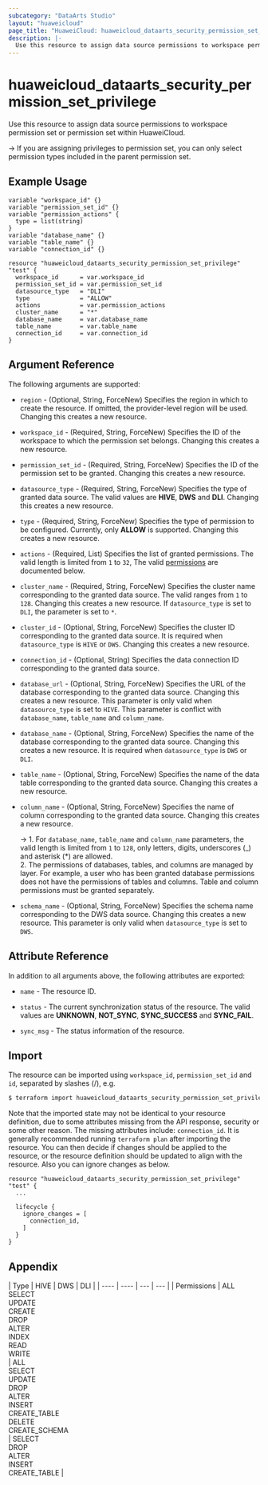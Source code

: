 ```yaml
---
subcategory: "DataArts Studio"
layout: "huaweicloud"
page_title: "HuaweiCloud: huaweicloud_dataarts_security_permission_set_privilege"
description: |-
  Use this resource to assign data source permissions to workspace permission set or permission set within HuaweiCloud.
---
```


# huaweicloud_dataarts_security_permission_set_privilege

Use this resource to assign data source permissions to workspace permission set or permission set within HuaweiCloud.

-> If you are assigning privileges to permission set, you can only select permission types included in the parent
   permission set.

## Example Usage

```hcl
variable "workspace_id" {}
variable "permission_set_id" {}
variable "permission_actions" {
  type = list(string)
}
variable "database_name" {}
variable "table_name" {}
variable "connection_id" {}

resource "huaweicloud_dataarts_security_permission_set_privilege" "test" {
  workspace_id      = var.workspace_id
  permission_set_id = var.permission_set_id
  datasource_type   = "DLI"
  type              = "ALLOW"
  actions           = var.permission_actions
  cluster_name      = "*"
  database_name     = var.database_name
  table_name        = var.table_name
  connection_id     = var.connection_id
}
```

## Argument Reference

The following arguments are supported:

* `region` - (Optional, String, ForceNew) Specifies the region in which to create the resource.
  If omitted, the provider-level region will be used.
  Changing this creates a new resource.

* `workspace_id` - (Required, String, ForceNew) Specifies the ID of the workspace to which the permission set belongs.
  Changing this creates a new resource.

* `permission_set_id` - (Required, String, ForceNew) Specifies the ID of the permission set to be granted.
  Changing this creates a new resource.

* `datasource_type` - (Required, String, ForceNew) Specifies the type of granted data source.
  The valid values are **HIVE**, **DWS** and **DLI**.
  Changing this creates a new resource.
  
* `type` - (Required, String, ForceNew) Specifies the type of permission to be configured.
  Currently, only **ALLOW** is supported.
  Changing this creates a new resource.

* `actions` - (Required, List) Specifies the list of granted permissions. The valid length is limited from `1` to `32`,
  The valid [permissions](#permissions_for_permission_set) are documented below.

* `cluster_name` - (Required, String, ForceNew) Specifies the cluster name corresponding to the granted data source.
  The valid ranges from `1` to `128`.
  Changing this creates a new resource.
  If `datasource_type` is set to `DLI`, the parameter is set to `*`.

* `cluster_id` - (Optional, String, ForceNew) Specifies the cluster ID corresponding to the granted data source.
  It is required when `datasource_type` is `HIVE` or `DWS`.
  Changing this creates a new resource.

* `connection_id` - (Optional, String) Specifies the data connection ID corresponding to the granted data source.

* `database_url` - (Optional, String, ForceNew) Specifies the URL of the database corresponding to the granted data source.
  Changing this creates a new resource.
  This parameter is only valid when `datasource_type` is set to `HIVE`.
  This parameter is conflict with `database_name`, `table_name` and `column_name`.

* `database_name` - (Optional, String, ForceNew) Specifies the name of the database corresponding to the granted data source.
  Changing this creates a new resource.
  It is required when `datasource_type` is `DWS` or `DLI`.

* `table_name` - (Optional, String, ForceNew) Specifies the name of the data table corresponding to the granted data source.
  Changing this creates a new resource.

* `column_name` - (Optional, String, ForceNew) Specifies the name of column corresponding to the granted data source.
  Changing this creates a new resource.

  -> 1. For `database_name`, `table_name` and `column_name` parameters, the valid length is limited from `1` to `128`,
     only letters, digits, underscores (_) and asterisk (*) are allowed.<br/>2. The permissions of databases, tables,
     and columns are managed by layer.
     For example, a user who has been granted database permissions does not have the permissions of tables and columns.
     Table and column permissions must be granted separately.
  
* `schema_name` - (Optional, String, ForceNew) Specifies the schema name corresponding to the DWS data source.
  Changing this creates a new resource.
  This parameter is only valid when `datasource_type` is set to `DWS`.

## Attribute Reference

In addition to all arguments above, the following attributes are exported:

* `name` - The resource ID.

* `status` - The current synchronization status of the resource.
  The valid values are **UNKNOWN**, **NOT_SYNC**, **SYNC_SUCCESS** and **SYNC_FAIL**.

* `sync_msg` - The status information of the resource.

## Import

The resource can be imported using `workspace_id`, `permission_set_id` and `id`, separated by slashes (/), e.g.

```bash
$ terraform import huaweicloud_dataarts_security_permission_set_privilege.test <workspace_id>/<permission_set_id>/<id>
```

Note that the imported state may not be identical to your resource definition, due to some attributes missing from the
API response, security or some other reason.
The missing attributes include: `connection_id`.
It is generally recommended running `terraform plan` after importing the resource.
You can then decide if changes should be applied to the resource, or the resource definition should be updated to
align with the resource. Also you can ignore changes as below.

```hcl
resource "huaweicloud_dataarts_security_permission_set_privilege" "test" {
  ...

  lifecycle {
    ignore_changes = [
      connection_id,
    ]
  }
}
```

## Appendix

<a name="permissions_for_permission_set"></a>
| Type | HIVE | DWS | DLI |
| ---- | ---- | --- | --- |
| Permissions | ALL<br>SELECT<br>UPDATE<br>CREATE<br>DROP<br>ALTER<br>INDEX<br>READ<br>WRITE<br> | ALL<br>SELECT<br>UPDATE<br>DROP<br>ALTER<br>INSERT<br>CREATE_TABLE<br>DELETE<br>CREATE_SCHEMA<br> | SELECT<br>DROP<br>ALTER<br>INSERT<br>CREATE_TABLE |
